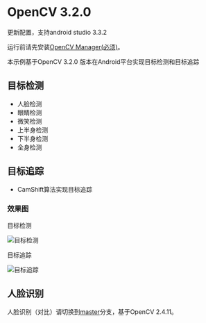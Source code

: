# OpenCV 3.2.0

更新配置，支持android studio 3.3.2

运行前请先安装[OpenCV Manager(必须)](https://github.com/kongqw/FaceDetectLibrary/tree/opencv3.2.0/OpenCVManager)。

本示例基于OpenCV 3.2.0 版本在Android平台实现目标检测和目标追踪

## 目标检测

- 人脸检测
- 眼睛检测
- 微笑检测
- 上半身检测
- 下半身检测
- 全身检测

## 目标追踪

- CamShift算法实现目标追踪

### 效果图

目标检测

![目标检测](https://github.com/kongqw/OpenCVForAndroid/blob/opencv3.2.0/gif/ObjectDetecting.gif)

目标追踪

![目标追踪](https://github.com/kongqw/OpenCVForAndroid/blob/opencv3.2.0/gif/ObjectTracking.gif)

## 人脸识别

人脸识别（对比）请切换到[master](https://github.com/kongqw/FaceDetectLibrary/tree/master)分支，基于OpenCV 2.4.11。
